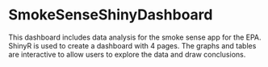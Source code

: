 # SmokeSenseShinyDashboard
This dashboard includes data analysis for the smoke sense app for the EPA. ShinyR is used to create a dashboard with 4 pages. The graphs and tables are interactive to allow users to explore the data and draw conclusions. 
